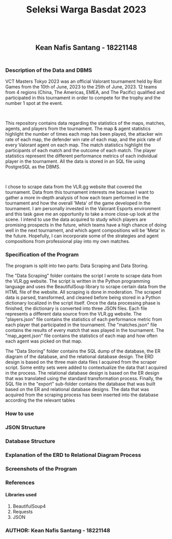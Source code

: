 <h1 align="center">
  <br>
  Seleksi Warga Basdat 2023
  <br>
  <br>
</h1>

<h2 align="center">
  <br>
  Kean Nafis Santang - 18221148
  <br>
  <br>
</h2>



### Description of the Data and DBMS
<p>
  VCT Masters Tokyo 2023 was an official Valorant tournament held by Riot Games from the 10th of June, 2023 to the 25th of June, 2023. 12 teams from 4 regions (China, The Americas, EMEA, and The Pacific) qualified and participated in this tournament in order to compete for the trophy and the number 1 spot at the event. 
</p>
<br>

<p>
  This repository contains data regarding the statistics of the maps, matches, agents, and players from the tournament. The map & agent statistics highlight the number of times each map has been played, the attacker win rate of each map, the defender win rate of each map, and the pick rate of every Valorant agent on each map. The match statistics highlight the participants of each match and the outcome of each match. The player statistics represent the different performance metrics of each individual player in the tournament. All the data is stored in an SQL file using PostgreSQL as the DBMS.
</p>
<br>

<p>
  I chose to scrape data from the VLR.gg website that covered the tournament. Data from this tournament interests me because I want to gather a more in-depth analysis of how each team performed in the tournament and how the overall 'Meta' of the game developed in the tournament. I am personally invested in the Valorant Esports environment and this task gave me an opportunity to take a more close-up look at the scene. I intend to use the data acquired to study which players are promising prospects in the future, which teams have a high chance of doing well in the next tournament, and which agent compositions will be 'Meta' in the future. Hopefully, I can incorporate some of the strategies and agent compositions from professional play into my own matches.
</p>

### Specification of the Program
<p>
  The program is split into two parts: Data Scraping and Data Storing. 
  
  The "Data Scraping" folder contains the script I wrote to scrape data from the VLR.gg website. The script is written in the Python programming language and uses the BeautifulSoup library to scrape certain data from the HTML file of the website. All scraping is done in moderation. The scraped data is parsed, transformed, and cleaned before being stored in a Python dictionary localized in the script itself. Once the data processing phase is finished, the dictionary is converted into three JSON files. Each file represents a different data source from the VLR.gg website. The "players.json" file contains the statistics of each performance metric from each player that participated in the tournament. The "matches.json" file contains the results of every match that was played in the tournament. The "map_agent.json" file contains the statistics of each map and how often each agent was picked on that map.

  The "Data Storing" folder contains the SQL dump of the database, the ER diagram of the database, and the relational database design. The ERD design is based on the three main data files I acquired from the scraper script. Some entity sets were added to contextualize the data that I acquired in the process. The relational database design is based on the ER design that was translated using the standard transformation process. Finally, the SQL file in the "export" sub-folder contains the database that was built based on the ER and relational database designs. The data that was acquired from the scraping process has been inserted into the database according the the relevant tables
</p>

### How to use

### JSON Structure

### Database Structure

### Explanation of the ERD to Relational Diagram Process

### Screenshots of the Program

### References
#### Libraries used
1. BeautifulSoup4
2. Requests
3. JSON

### AUTHOR: Kean Nafis Santang - 18221148
